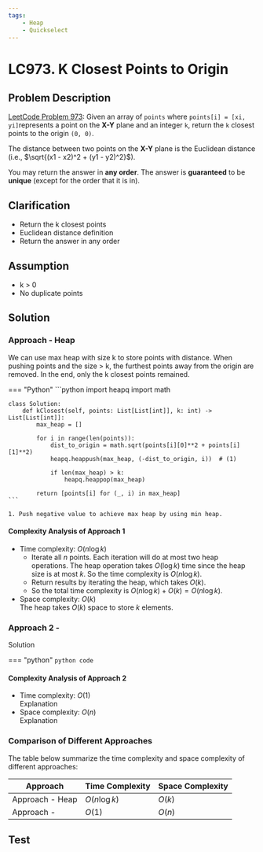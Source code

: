 ```yaml
---
tags:
    - Heap
    - Quickselect
---
```


# LC973. K Closest Points to Origin

## Problem Description

[LeetCode Problem 973](https://leetcode.com/problems/k-closest-points-to-origin/description/):
Given an array of `points` where `points[i] = [xi, yi]`represents a point on the
**X-Y** plane and an integer `k`, return the `k` closest points to the origin `(0, 0)`.

The distance between two points on the **X-Y** plane is the Euclidean distance (i.e.,
$\sqrt{(x1 - x2)^2 + (y1 - y2)^2}$).

You may return the answer in **any order**. The answer is **guaranteed** to be
**unique** (except for the order that it is in).

## Clarification

- Return the k closest points
- Euclidean distance definition
- Return the answer in any order

## Assumption

- k > 0
- No duplicate points

## Solution

### Approach - Heap

We can use max heap with size k to store points with distance. When pushing points
and the size > k, the furthest points away from the origin are removed. In the end, only
the k closest points remained.

=== "Python"
    ```python
    import heapq
    import math

    class Solution:
        def kClosest(self, points: List[List[int]], k: int) -> List[List[int]]:
            max_heap = []

            for i in range(len(points)):
                dist_to_origin = math.sqrt(points[i][0]**2 + points[i][1]**2)
                heapq.heappush(max_heap, (-dist_to_origin, i))  # (1)

                if len(max_heap) > k:
                    heapq.heappop(max_heap)

            return [points[i] for (_, i) in max_heap]
    ```

    1. Push negative value to achieve max heap by using min heap.

#### Complexity Analysis of Approach 1

- Time complexity: $O(n \log k)$  
    - Iterate all $n$ points. Each iteration will do at most two heap operations. The
    heap operation takes $O(\log k)$ time since the heap size is at most $k$. So the
    time complexity is $O(n \log k)$.
    - Return results by iterating the heap, which takes $O(k)$.
    - So the total time complexity is $O(n \log k) + O(k) = O(n \log k)$.
- Space complexity: $O(k)$  
    The heap takes $O(k)$ space to store $k$ elements.

### Approach 2 -

Solution

=== "python"
    ```python
    code
    ```

#### Complexity Analysis of Approach 2

- Time complexity: $O(1)$  
  Explanation
- Space complexity: $O(n)$  
  Explanation

### Comparison of Different Approaches

The table below summarize the time complexity and space complexity of different
approaches:

Approach    | Time Complexity   | Space Complexity |
------------| ---------------   | ---------------- |
Approach - Heap |  $O(n \log k)$           | $O(k)$ |
Approach -  |  $O(1)$           | $O(n)$  |

## Test
